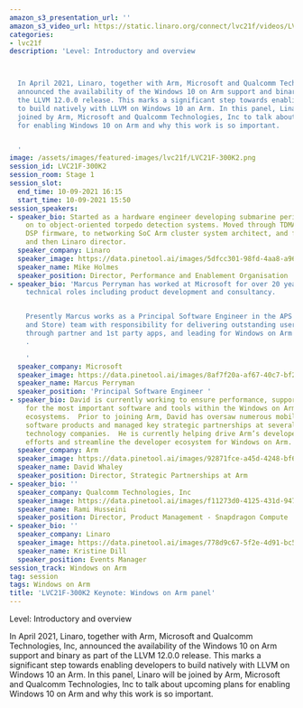 ```yaml
---
amazon_s3_presentation_url: ''
amazon_s3_video_url: https://static.linaro.org/connect/lvc21f/videos/LVC21F-300K2.mp4
categories:
- lvc21f
description: 'Level: Introductory and overview 



  In April 2021, Linaro, together with Arm, Microsoft and Qualcomm Technologies, Inc,
  announced the availability of the Windows 10 on Arm support and binary as part of
  the LLVM 12.0.0 release. This marks a significant step towards enabling developers
  to build natively with LLVM on Windows 10 an Arm. In this panel, Linaro will be
  joined by Arm, Microsoft and Qualcomm Technologies, Inc to talk about upcoming plans
  for enabling Windows 10 on Arm and why this work is so important.


  '
image: /assets/images/featured-images/lvc21f/LVC21F-300K2.png
session_id: LVC21F-300K2
session_room: Stage 1
session_slot:
  end_time: 10-09-2021 16:15
  start_time: 10-09-2021 15:50
session_speakers:
- speaker_bio: Started as a hardware engineer developing submarine periscopes, moved
    on to object-oriented torpedo detection systems. Moved through TDMA cellular radio
    DSP firmware, to networking SoC Arm cluster system architect, and finally a manager
    and then Linaro director.
  speaker_company: Linaro
  speaker_image: https://data.pinetool.ai/images/5dfcc301-98fd-4aa8-a969-3c7885c56015.jpeg
  speaker_name: Mike Holmes
  speaker_position: Director, Performance and Enablement Organisation
- speaker_bio: 'Marcus Perryman has worked at Microsoft for over 20 years in various
    technical roles including product development and consultancy.


    Presently Marcus works as a Principal Software Engineer in the APS (Apps, Partners
    and Store) team with responsibility for delivering outstanding user experiences
    through partner and 1st party apps, and leading for Windows on Arm app experiences
    .

    '
  speaker_company: Microsoft
  speaker_image: https://data.pinetool.ai/images/8af7f20a-af67-40c7-bf27-d203a0181192.png
  speaker_name: Marcus Perryman
  speaker_position: 'Principal Software Engineer '
- speaker_bio: David is currently working to ensure performance, support, and optimization
    for the most important software and tools within the Windows on Arm and Android
    ecosystems.  Prior to joining Arm, David has oversaw numerous mobile and desktop
    software products and managed key strategic partnerships at several prominent
    technology companies.  He is currently helping drive Arm’s developer recruitment
    efforts and streamline the developer ecosystem for Windows on Arm.
  speaker_company: Arm
  speaker_image: https://data.pinetool.ai/images/92871fce-a45d-4248-bf68-477be7cdfea8.png
  speaker_name: David Whaley
  speaker_position: Director, Strategic Partnerships at Arm
- speaker_bio: ''
  speaker_company: Qualcomm Technologies, Inc
  speaker_image: https://data.pinetool.ai/images/f11273d0-4125-431d-9478-c0729bd88ed8.png
  speaker_name: Rami Husseini
  speaker_position: Director, Product Management - Snapdragon Compute
- speaker_bio: ''
  speaker_company: Linaro
  speaker_image: https://data.pinetool.ai/images/778d9c67-5f2e-4d91-bc58-b7665dd97086.png
  speaker_name: Kristine Dill
  speaker_position: Events Manager
session_track: Windows on Arm
tag: session
tags: Windows on Arm
title: 'LVC21F-300K2 Keynote: Windows on Arm panel'
---
```


Level: Introductory and overview 


In April 2021, Linaro, together with Arm, Microsoft and Qualcomm Technologies, Inc, announced the availability of the Windows 10 on Arm support and binary as part of the LLVM 12.0.0 release. This marks a significant step towards enabling developers to build natively with LLVM on Windows 10 an Arm. In this panel, Linaro will be joined by Arm, Microsoft and Qualcomm Technologies, Inc to talk about upcoming plans for enabling Windows 10 on Arm and why this work is so important.